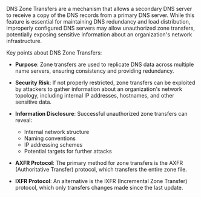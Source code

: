 DNS Zone Transfers are a mechanism that allows a secondary DNS server to receive a copy of the DNS records from a primary DNS server. While this feature is essential for maintaining DNS redundancy and load distribution, improperly configured DNS servers may allow unauthorized zone transfers, potentially exposing sensitive information about an organization's network infrastructure.

Key points about DNS Zone Transfers:

-  **Purpose**: Zone transfers are used to replicate DNS data across multiple name servers, ensuring consistency and providing redundancy.

- **Security Risk**: If not properly restricted, zone transfers can be exploited by attackers to gather information about an organization's network topology, including internal IP addresses, hostnames, and other sensitive data.

-  **Information Disclosure**: Successful unauthorized zone transfers can reveal:
   - Internal network structure
   - Naming conventions
   - IP addressing schemes
   - Potential targets for further attacks

-  **AXFR Protocol**: The primary method for zone transfers is the AXFR (Authoritative Transfer) protocol, which transfers the entire zone file.

- **IXFR Protocol**: An alternative is the IXFR (Incremental Zone Transfer) protocol, which only transfers changes made since the last update.
